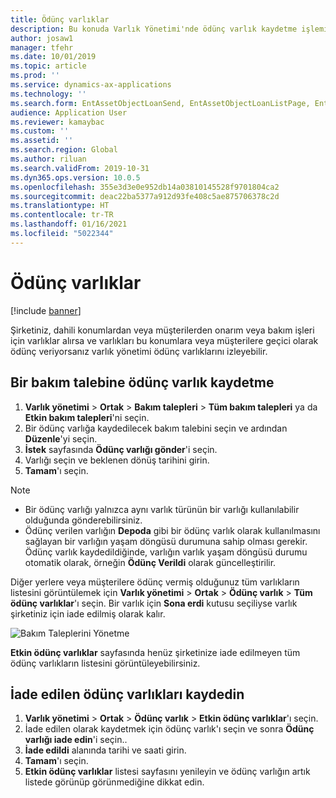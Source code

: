 ```yaml
---
title: Ödünç varlıklar
description: Bu konuda Varlık Yönetimi'nde ödünç varlık kaydetme işlemi açıklanmaktadır.
author: josaw1
manager: tfehr
ms.date: 10/01/2019
ms.topic: article
ms.prod: ''
ms.service: dynamics-ax-applications
ms.technology: ''
ms.search.form: EntAssetObjectLoanSend, EntAssetObjectLoanListPage, EntAssetObjectLoanReturn, EntAssetObjectLoanInfoPart
audience: Application User
ms.reviewer: kamaybac
ms.custom: ''
ms.assetid: ''
ms.search.region: Global
ms.author: riluan
ms.search.validFrom: 2019-10-31
ms.dyn365.ops.version: 10.0.5
ms.openlocfilehash: 355e3d3e0e952db14a03810145528f9701804ca2
ms.sourcegitcommit: deac22ba5377a912d93fe408c5ae875706378c2d
ms.translationtype: HT
ms.contentlocale: tr-TR
ms.lasthandoff: 01/16/2021
ms.locfileid: "5022344"
---
```

# <a name="asset-loans"></a>Ödünç varlıklar

[!include [banner](../../includes/banner.md)]

 

Şirketiniz, dahili konumlardan veya müşterilerden onarım veya bakım işleri için varlıklar alırsa ve varlıkları bu konumlara veya müşterilere geçici olarak ödünç veriyorsanız varlık yönetimi ödünç varlıklarını izleyebilir.

## <a name="register-asset-loans-on-a-maintenance-request"></a>Bir bakım talebine ödünç varlık kaydetme

1. **Varlık yönetimi** \> **Ortak** \> **Bakım talepleri** \> **Tüm bakım talepleri** ya da **Etkin bakım talepleri**'ni seçin.
2. Bir ödünç varlığa kaydedilecek bakım talebini seçin ve ardından **Düzenle**'yi seçin.
3. **İstek** sayfasında **Ödünç varlığı gönder**'i seçin.
4. Varlığı seçin ve beklenen dönüş tarihini girin.
5. **Tamam**'ı seçin.

> [!NOTE]
> - Bir ödünç varlığı yalnızca aynı varlık türünün bir varlığı kullanılabilir olduğunda gönderebilirsiniz.
> - Ödünç verilen varlığın **Depoda** gibi bir ödünç varlık olarak kullanılmasını sağlayan bir varlığın yaşam döngüsü durumuna sahip olması gerekir. Ödünç varlık kaydedildiğinde, varlığın varlık yaşam döngüsü durumu otomatik olarak, örneğin **Ödünç Verildi** olarak güncelleştirilir.

Diğer yerlere veya müşterilere ödünç vermiş olduğunuz tüm varlıkların listesini görüntülemek için **Varlık yönetimi** \> **Ortak** \> **Ödünç varlık** \> **Tüm ödünç varlıklar**'ı seçin. Bir varlık için **Sona erdi** kutusu seçiliyse varlık şirketiniz için iade edilmiş olarak kalır.

![Bakım Taleplerini Yönetme](media/06-manage-maintenance-requests.png)

**Etkin ödünç varlıklar** sayfasında henüz şirketinize iade edilmeyen tüm ödünç varlıkların listesini görüntüleyebilirsiniz.

## <a name="register-loan-assets-as-returned"></a>İade edilen ödünç varlıkları kaydedin

1. **Varlık yönetimi** \> **Ortak** \> **Ödünç varlık** \> **Etkin ödünç varlıklar**'ı seçin.
2. İade edilen olarak kaydetmek için ödünç varlık'ı seçin ve sonra **Ödünç varlığı iade edin**'i seçin..
3. **İade edildi** alanında tarihi ve saati girin.
4. **Tamam**'ı seçin.
5. **Etkin ödünç varlıklar** listesi sayfasını yenileyin ve ödünç varlığın artık listede görünüp görünmediğine dikkat edin.

